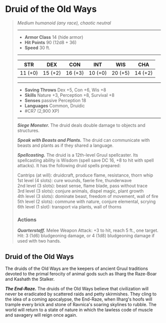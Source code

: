 # Druid of the Old Ways
>*Medium humanoid (any race), chaotic neutral*
>___
>- **Armor Class** 14 (hide armor)
>- **Hit Points** 90 (12d8 + 36)
>- **Speed** 30 ft.
>___
>|STR|DEX|CON|INT|WIS|CHA|
>|:---:|:---:|:---:|:---:|:---:|:---:|
>|11 (+0)|15 (+2)|16 (+3)|10 (+0)|20 (+5)|14 (+2)|
>___
>- **Saving Throws** Dex +5, Con +6, Wis +8
>- **Skills** Nature +3, Perception +8, Survival +8
>- **Senses** passive Perception 18
>- **Languages** Common, Druidic
>- #CR7 (2,900 XP)
>___
>***Siege Monster.*** The druid deals double damage to objects and structures.  
>
>***Speak with Beasts and Plants.*** The druid can communicate with beasts and plants as if they shared a language.  
>
>***Spellcasting.*** The druid is a 12th-level Gruul spellcaster. Its spellcasting ability is Wisdom (spell save DC 16, +8 to hit with spell attacks). It has the following druid spells prepared:  
>
>Cantrips (at will): druidcraft, produce flame, resistance, thorn whip  
>1st level (4 slots): cure wounds, faerie fire, thunderwave  
>2nd level (3 slots): beast sense, flame blade, pass without trace  
>3rd level (3 slots): conjure animals, dispel magic, plant growth  
>4th level (3 slots): dominate beast, freedom of movement, wall of fire  
>5th level (2 slots): commune with nature, conjure elemental, scrying  
>6th level (1 slot): transport via plants, wall of thorns  
>
>### Actions
>***Quarterstaff.*** Melee Weapon Attack: +3 to hit, reach 5 ft., one target. Hit: 3 (1d6) bludgeoning damage, or 4 (1d8) bludgeoning damage if used with two hands.

## Druid of the Old Ways

The druids of the Old Ways are the keepers of ancient Gruul traditions devoted to the primal ferocity of animal gods such as Ilharg the Raze-Boar and Kashath the Stalker.

***The End-Raze.*** The druids of the Old Ways believe that civilization will never be eradicated by scattered raids and petty skirmishes. They cling to the idea of a coming apocalypse, the End-Raze, when Ilharg's hoofs will trample every brick and stone of Ravnica's soaring skylines to rubble. The world will return to a state of nature in which the lawless code of muscle and savagery will reign once again.
